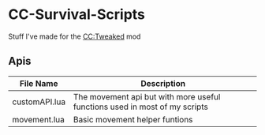 # CC-Survival-Scripts

Stuff I've made for the [CC:Tweaked](https://www.curseforge.com/minecraft/mc-mods/cc-tweaked) mod

## Apis

| File Name | Description |
| ----------- | ----------- |
| customAPI.lua | The movement api but with more useful functions used in most of my scripts |
| movement.lua | Basic movement helper funtions |